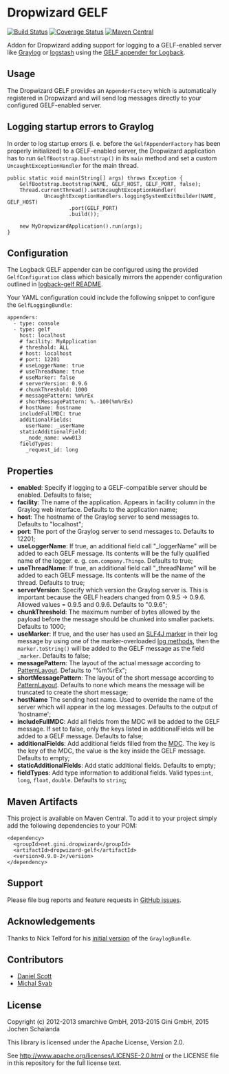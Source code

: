 Dropwizard GELF
===============
[![Build Status](https://travis-ci.org/gini/dropwizard-gelf.svg?branch=master)](https://travis-ci.org/gini/dropwizard-gelf)
[![Coverage Status](https://img.shields.io/coveralls/gini/dropwizard-gelf.svg)](https://coveralls.io/r/gini/dropwizard-gelf)
[![Maven Central](https://img.shields.io/maven-central/v/net.gini.dropwizard/dropwizard-gelf.svg)](http://mvnrepository.com/artifact/net.gini.dropwizard/dropwizard-gelf)

Addon for Dropwizard adding support for logging to a GELF-enabled server like [Graylog](https://www.graylog.org/)
or [logstash](http://logstash.net/) using the [GELF appender for Logback](https://github.com/Moocar/logback-gelf).


Usage
-----

The Dropwizard GELF provides an `AppenderFactory` which is automatically registered in Dropwizard and will send log
messages directly to your configured GELF-enabled server.


Logging startup errors to Graylog
---------------------------------

In order to log startup errors (i. e. before the `GelfAppenderFactory` has been properly initialized) to a GELF-enabled
server, the Dropwizard application has to run `GelfBootstrap.bootstrap()` in its `main` method and set a custom
`UncaughtExceptionHandler` for the main thread.

    public static void main(String[] args) throws Exception {
        GelfBootstrap.bootstrap(NAME, GELF_HOST, GELF_PORT, false);
        Thread.currentThread().setUncaughtExceptionHandler(
                UncaughtExceptionHandlers.loggingSystemExitBuilder(NAME, GELF_HOST)
                        .port(GELF_PORT)
                        .build());

        new MyDropwizardApplication().run(args);
    }


Configuration
-------------

The Logback GELF appender can be configured using the provided `GelfConfiguration` class which basically mirrors the
appender configuration outlined in [logback-gelf README](https://github.com/Moocar/logback-gelf/blob/master/README.md).

Your YAML configuration could include the following snippet to configure the `GelfLoggingBundle`:

    appenders:
      - type: console
      - type: gelf
        host: localhost
        # facility: MyApplication
        # threshold: ALL
        # host: localhost
        # port: 12201
        # useLoggerName: true
        # useThreadName: true
        # useMarker: false
        # serverVersion: 0.9.6
        # chunkThreshold: 1000
        # messagePattern: %m%rEx
        # shortMessagePattern: %.-100(%m%rEx)
        # hostName: hostname
        includeFullMDC: true
        additionalFields:
          userName: _userName
        staticAdditionalField:
          _node_name: www013
        fieldTypes:
          _request_id: long


Properties
----------

* **enabled**: Specify if logging to a GELF-compatible server should be enabled. Defaults to false;
* **facility**: The name of the application. Appears in facility column in the Graylog web interface. Defaults to the application name;
* **host**: The hostname of the Graylog server to send messages to. Defaults to "localhost";
* **port**: The port of the Graylog server to send messages to. Defaults to 12201;
* **useLoggerName**: If true, an additional field call "_loggerName" will be added to each GELF message. Its contents will be the fully qualified name of the logger. e. g. `com.company.Thingo`. Defaults to true;
* **useThreadName**: If true, an additional field call "_threadName" will be added to each GELF message. Its contents will be the name of the thread. Defaults to true;
* **serverVersion**: Specify which version the Graylog server is. This is important because the GELF headers changed from 0.9.5 -> 0.9.6. Allowed values = 0.9.5 and 0.9.6. Defaults to "0.9.6";
* **chunkThreshold**: The maximum number of bytes allowed by the payload before the message should be chunked into smaller packets. Defaults to 1000;
* **useMarker**: If true, and the user has used an [SLF4J marker](http://slf4j.org/api/org/slf4j/Marker.html) in their log message by using one of the marker-overloaded [log methods](http://slf4j.org/api/org/slf4j/Logger.html), then the `marker.toString()` will be added to the GELF message as the field `_marker`.  Defaults to false;
* **messagePattern**: The layout of the actual message according to [PatternLayout](http://logback.qos.ch/manual/layouts.html#conversionWord). Defaults to "%m%rEx";
* **shortMessagePattern**: The layout of the short message according to [PatternLayout](http://logback.qos.ch/manual/layouts.html#conversionWord). Defaults to none which means the message will be truncated to create the short message;
* **hostName** The sending host name. Used to override the name of the server which will appear in the log messages. Defaults to the output of 'hostname';
* **includeFullMDC**: Add all fields from the MDC will be added to the GELF message. If set to false, only the keys listed in additionalFields will be added to a GELF message. Defaults to false;
* **additionalFields**: Add additional fields filled from the [MDC](http://logback.qos.ch/manual/mdc.html). The key is the key of the MDC, the value is the key inside the GELF message. Defaults to empty;
* **staticAdditionalFields**: Add static additional fields. Defaults to empty;
* **fieldTypes**: Add type information to additional fields. Valid types:`int`, `long`, `float`, `double`. Defaults to `string`;


Maven Artifacts
---------------

This project is available on Maven Central. To add it to your project simply add the following dependencies to your POM:

    <dependency>
      <groupId>net.gini.dropwizard</groupId>
      <artifactId>dropwizard-gelf</artifactId>
      <version>0.9.0-2</version>
    </dependency>


Support
-------

Please file bug reports and feature requests in [GitHub issues](https://github.com/gini/dropwizard-gelf/issues).


Acknowledgements
----------------

Thanks to Nick Telford for his [initial version](https://gist.github.com/dd5e000c3327484540a8) of the `GraylogBundle`.


Contributors
------------

* [Daniel Scott](https://github.com/danieljamesscott)
* [Michal Svab](https://github.com/msvab)


License
-------

Copyright (c) 2012-2013 smarchive GmbH, 2013-2015 Gini GmbH, 2015 Jochen Schalanda

This library is licensed under the Apache License, Version 2.0.

See http://www.apache.org/licenses/LICENSE-2.0.html or the LICENSE file in this repository for the full license text.
